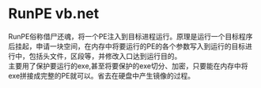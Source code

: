 # RunPE vb.net

RunPE俗称借尸还魂，将一个PE注入到目标进程运行。原理是运行一个目标程序后挂起，申请一块空间，在内存中将要运行的PE的各个参数写入到运行的目标进行中，包括头文件，区段等，并修改入口达到运行目的。    
主要用了保护要运行的exe,甚至将要保护的exe切分、加密，只要能在内存中将exe拼接成完整的PE就可以。省去在硬盘中产生镜像的过程。
